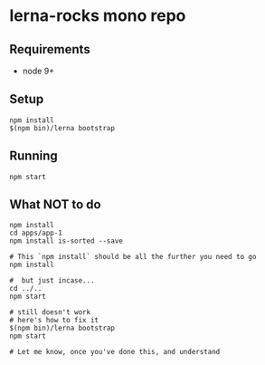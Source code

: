 # lerna-rocks mono repo

## Requirements

- node 9+

## Setup

```shell
npm install
$(npm bin)/lerna bootstrap
```

## Running
```shell
npm start
```

## What NOT to do

```shell
npm install
cd apps/app-1
npm install is-sorted --save

# This `npm install` should be all the further you need to go
npm install

#  but just incase...
cd ../..
npm start

# still doesn't work
# here's how to fix it
$(npm bin)/lerna bootstrap
npm start

# Let me know, once you've done this, and understand
```
